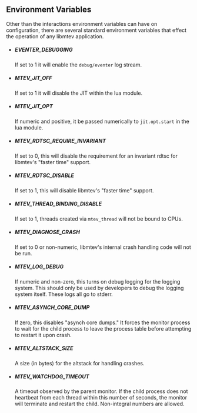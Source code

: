 ## Environment Variables

Other than the interactions environment variables can have on configuration,
there are several standard environment variables that effect the operation of
any libmtev application.

 * ##### EVENTER_DEBUGGING

   If set to 1 it will enable the `debug/eventer` log stream.

 * ##### MTEV_JIT_OFF

   If set to 1 it will disable the JIT within the lua module.

 * ##### MTEV_JIT_OPT

   If numeric and positive, it be passed numerically to `jit.opt.start` in
   the lua module.

 * ##### MTEV_RDTSC_REQUIRE_INVARIANT

   If set to 0, this will disable the requirement for an invariant rdtsc
   for libmtev's "faster time" support.

 * ##### MTEV_RDTSC_DISABLE

   If set to 1, this will disable libmtev's "faster time" support.

 * ##### MTEV_THREAD_BINDING_DISABLE

   If set to 1, threads created via `mtev_thread` will not be bound to CPUs.

 * ##### MTEV_DIAGNOSE_CRASH

   If set to 0 or non-numeric, libmtev's internal crash handling code will not
   be run.

 * ##### MTEV_LOG_DEBUG

   If numeric and non-zero, this turns on debug logging for the logging system.
   This should only be used by developers to debug the logging system itself.
   These logs all go to stderr.

 * ##### MTEV_ASYNCH_CORE_DUMP

   If zero, this disables "asynch core dumps."  It forces the monitor process
   to wait for the child process to leave the process table before attempting
   to restart it upon crash.

 * ##### MTEV_ALTSTACK_SIZE

   A size (in bytes) for the altstack for handling crashes.

 * ##### MTEV_WATCHDOG_TIMEOUT

   A timeout observed by the parent monitor.  If the child process
   does not heartbeat from each thread within this number of seconds,
   the monitor will terminate and restart the child.  Non-integral
   numbers are allowed.

